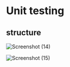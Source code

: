 # Unit testing

## structure

![Screenshot (14)](https://github.com/user-attachments/assets/f3ee568d-4d94-4f55-b55a-4db7998f620b)

![Screenshot (15)](https://github.com/user-attachments/assets/f8eadd3b-5fc6-4bad-8695-b0c3525df7a4)
